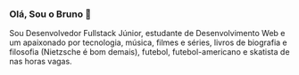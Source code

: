 ### Olá, Sou o Bruno 👋

Sou Desenvolvedor Fullstack Júnior, estudante de Desenvolvimento Web e um apaixonado por tecnologia, música, filmes e séries, livros de biografia e filosofia (Nietzsche é bom demais), futebol, futebol-americano e skatista de nas horas vagas.
